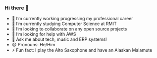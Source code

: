 ### Hi there 👋

- 🔭 I’m currently working progressing my professional career
- 🌱 I’m currently studying Computer Science at RMIT
- 👯 I’m looking to collaborate on any open source projects
- 🤔 I’m looking for help with AWS
- 💬 Ask me about tech, music and ERP systems!
- 😄 Pronouns: He/Him
- ⚡ Fun fact: I play the Alto Saxophone and have an Alaskan Malamute
